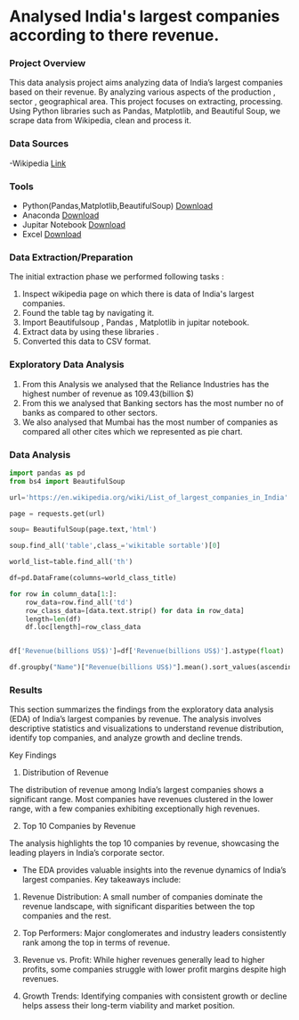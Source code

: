 # Analysed India's largest companies according to there revenue. 
### Project Overview 

This data analysis project aims analyzing data of India’s largest companies based on their revenue. By analyzing various aspects of the production , sector , geographical area. This project focuses on extracting, processing. Using Python libraries such as Pandas, Matplotlib, and Beautiful Soup, we scrape data from Wikipedia, clean and process it.

### Data Sources

-Wikipedia [Link](https://en.wikipedia.org/wiki/List_of_largest_companies_in_India)

### Tools
- Python(Pandas,Matplotlib,BeautifulSoup) [Download](https://www.python.org/downloads/)
- Anaconda [Download](https://www.anaconda.com/download)
- Jupitar Notebook [Download](https://jupyter.org/install)
- Excel [Download](https://www.microsoft.com/en-us/microsoft-365/excel)

### Data Extraction/Preparation 
The initial extraction phase we performed following tasks :
1. Inspect wikipedia page on which there is data of India's largest companies.
2. Found the table tag by navigating it.
3. Import Beautifulsoup , Pandas , Matplotlib in jupitar notebook.
4. Extract data by using these libraries .
5. Converted this data to CSV format.

###  Exploratory Data Analysis
1. From this Analysis we analysed that the Reliance Industries has the highest number of revenue as 109.43(billion $)
2. From this we analysed that Banking sectors has the most number no of banks as compared to other sectors.
3. We also analysed that Mumbai has the most number of companies as compared all other cites which we represented as pie chart.

### Data Analysis
```Python
import pandas as pd
from bs4 import BeautifulSoup

url='https://en.wikipedia.org/wiki/List_of_largest_companies_in_India'

page = requests.get(url)

soup= BeautifulSoup(page.text,'html')

soup.find_all('table',class_='wikitable sortable')[0]

world_list=table.find_all('th')

df=pd.DataFrame(columns=world_class_title)

for row in column_data[1:]:
    row_data=row.find_all('td')
    row_class_data=[data.text.strip() for data in row_data]
    length=len(df)
    df.loc[length]=row_class_data


df['Revenue(billions US$)']=df['Revenue(billions US$)'].astype(float)

df.groupby("Name")["Revenue(billions US$)"].mean().sort_values(ascending=False)
```
### Results
This section summarizes the findings from the exploratory data analysis (EDA) of India’s largest companies by revenue. The analysis involves descriptive statistics and visualizations to understand revenue distribution, identify top companies, and analyze growth and decline trends.

Key Findings

1. Distribution of Revenue

The distribution of revenue among India’s largest companies shows a significant range. Most companies have revenues clustered in the lower range, with a few companies exhibiting exceptionally high revenues.

2. Top 10 Companies by Revenue

The analysis highlights the top 10 companies by revenue, showcasing the leading players in India’s corporate sector.

- The EDA provides valuable insights into the revenue dynamics of India’s largest companies. Key takeaways include:

1. Revenue Distribution: A small number of companies dominate the revenue landscape, with significant disparities between the top companies and the rest.

2. Top Performers: Major conglomerates and industry leaders consistently rank among the top in terms of revenue.

3. Revenue vs. Profit: While higher revenues generally lead to higher profits, some companies struggle with lower profit margins despite high revenues.

4. Growth Trends: Identifying companies with consistent growth or decline helps assess their long-term viability and market position.
